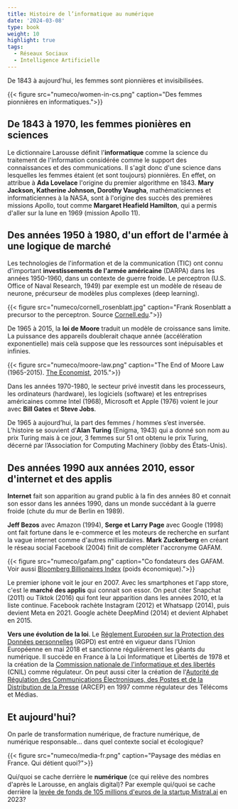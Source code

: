 ```yaml
---
title: Histoire de l’informatique au numérique
date: '2024-03-08'
type: book
weight: 10
highlight: true
tags:
  - Réseaux Sociaux
  - Intelligence Artificielle
---
```


De 1843 à aujourd'hui, les femmes sont pionnières et invisibilisées.

<!--more-->

{{< figure src="numeco/women-in-cs.png" caption="Des femmes pionnières en informatiques.">}}

## De 1843 à 1970, les femmes pionières en sciences

Le dictionnaire Larousse définit l'<b>informatique</b> comme la science du traitement de l'information considérée comme le support des connaissances et des communications. Il s'agit donc d'une science dans lesquelles les femmes étaient (et sont toujours) pionnières. En effet, on attribue à <b>Ada Lovelace</b> l'origine du premier algorithme en 1843. <b>Mary Jackson, Katherine Johnson, Dorothy Vaugha</b>, mathématiciennes et informaticiennes à la NASA, sont à l'origine des succès des premières missions Apollo, tout comme <b>Margaret Heafield Hamilton</b>, qui a permis d'aller sur la lune en 1969 (mission Apollo 11).

## Des années 1950 à 1980, d'un effort de l'armée à une logique de marché

Les technologies de l'information et de la communication (TIC) ont connu d'important <b>investissements de l'armée américaine</b> (DARPA) dans les années 1950-1960, dans un contexte de guerre froide.
Le perceptron (U.S. Office of Naval Research, 1949) par exemple est un modèle de réseau de neurone, précurseur de modèles plus complexes (deep learning).

{{< figure src="numeco/cornell_rosenblatt.jpg" caption="Frank Rosenblatt a precursor to the perceptron. Source [Cornell.edu](https://news.cornell.edu/stories/2019/09/professors-perceptron-paved-way-ai-60-years-too-soon).">}}

De 1965 à 2015, la <b>loi de Moore</b> traduit un modèle de croissance sans limite. La puissance des appareils doublerait chaque année (accélération exponentielle) mais celà suppose que les ressources sont inépuisables et infinies.

{{< figure src="numeco/moore-law.png" caption="The End of Moore Law (1965-2015). [The Economist](https://www.economist.com/the-economist-explains/2015/04/19/the-end-of-moores-law), 2015.">}}

Dans les années 1970-1980, le secteur privé investit dans les processeurs, les ordinateurs (hardware), les logiciels (software) et les entreprises américaines comme Intel (1968), Microsoft et Apple (1976) voient le jour avec <b>Bill Gates</b> et <b>Steve Jobs</b>.

De 1965 à aujourd’hui, la part des femmes / hommes s’est inversée.
L’histoire se souvient d’<b>Alan Turing</b> (Enigma, 1943) qui a donné son nom au prix Turing mais à ce jour, 3 femmes sur 51 ont obtenu le prix Turing, décerné par l’Association for Computing Machinery (lobby des États-Unis).

## Des années 1990 aux années 2010, essor d'internet et des applis

<b>Internet</b> fait son apparition au grand public à la fin des années 80 et connait son essor dans les années 1990, dans un monde succédant à la guerre froide (chute du mur de Berlin en 1989).

<b>Jeff Bezos</b> avec Amazon (1994), <b>Serge et Larry Page</b> avec Google (1998) ont fait fortune dans le e-commerce et les moteurs de recherche en surfant la vague internet comme d'autres milliardaires.
<b>Mark Zuckerberg</b> en créant le réseau social Facebook (2004) finit de compléter l'accronyme GAFAM.

{{< figure src="numeco/gafam.png" caption="Co fondateurs des GAFAM. Voir aussi [Bloomberg Billionaires Index](https://bloomberg.com/billionaires/) (poids économique).">}}

Le premier iphone voit le jour en 2007. Avec les smartphones et l'app store, c'est le <b>marché des applis</b> qui connait son essor.
On peut citer Snapchat (2011) ou Tiktok (2016) qui font leur apparition dans les années 2010, et la liste continue.
Facebook rachète Instagram (2012) et Whatsapp (2014), puis devient Meta en 2021. Google achète DeepMind (2014) et devient Alphabet en 2015.

<b>Vers une évolution de la loi</b>. Le [Réglement Européen sur la Protection des Données personnelles](https://www.cnil.fr/fr/rgpd-de-quoi-parle-t-on) (RGPD) est entré en vigueur dans l'Union Européenne en mai 2018 et sanctionne régulièrement les géants du numérique. Il succède en France à la Loi Informatique et Libertés de 1978 et la création de la [Commission nationale de l'informatique et des libertés](https://www.cnil.fr/fr/) (CNIL) comme régulateur. On peut aussi citer la création de l'[Autorité de Régulation des Communications Électroniques, des Postes et de la Distribution de la Presse](https://www.arcep.fr/) (ARCEP) en 1997 comme régulateur des Télécoms et Médias.

## Et aujourd'hui?

On parle de transformation numérique, de fracture numérique, de numérique responsable... dans quel contexte social et écologique?

{{< figure src="numeco/media-fr.png" caption="Paysage des médias en France. Qui détient quoi?">}}

Qui/quoi se cache derrière le <b>numérique</b> (ce qui relève des nombres d'après le Larousse, en anglais digital)? Par exemple qui/quoi se cache derrière la [levée de fonds de 105 millions d'euros de la startup Mistral.ai](https://www.maddyness.com/2023/06/13/mistral-levee-de-fonds-105-millions-artificielle-generative/) en 2023?
